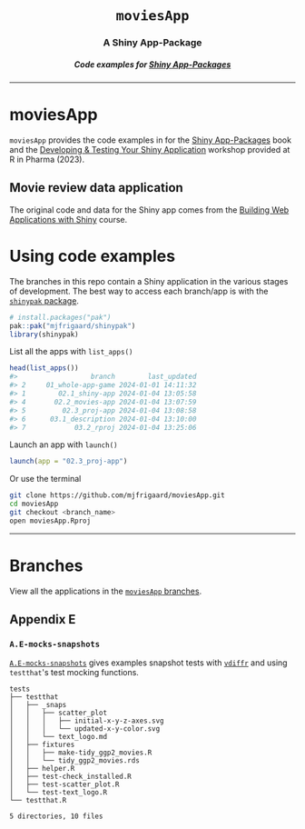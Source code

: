 <h1 align="center"> <code>moviesApp</code> </h1>
<h3 align="center"> A Shiny App-Package </h3>
<h5 align="center"> Code examples for <a href="https://mjfrigaard.github.io/shinyap/"> Shiny App-Packages </a> </h5>

<hr>

# moviesApp

`moviesApp` provides the code examples in for the [Shiny App-Packages](https://mjfrigaard.github.io/shinyap/) book and the [Developing & Testing Your Shiny Application](https://mjfrigaard.github.io/dev-test-shiny/) workshop provided at R in Pharma (2023).

## Movie review data application

The original code and data for the Shiny app comes from the [Building Web Applications with Shiny](https://rstudio-education.github.io/shiny-course/) course.

# Using code examples

The branches in this repo contain a Shiny application in the various stages of development. The best way to access each branch/app is with the [`shinypak` package](https://mjfrigaard.github.io/shinypak/). 

```r
# install.packages("pak")
pak::pak("mjfrigaard/shinypak")
library(shinypak)
```

List all the apps with `list_apps()`


```r
head(list_apps())
#>                  branch        last_updated
#> 2     01_whole-app-game 2024-01-01 14:11:32
#> 1        02.1_shiny-app 2024-01-04 13:05:58
#> 4       02.2_movies-app 2024-01-04 13:07:59
#> 5         02.3_proj-app 2024-01-04 13:08:58
#> 6      03.1_description 2024-01-04 13:10:00
#> 7            03.2_rproj 2024-01-04 13:25:06
```

Launch an app with `launch()`

```r
launch(app = "02.3_proj-app")
```

Or use the terminal

``` bash
git clone https://github.com/mjfrigaard/moviesApp.git
cd moviesApp
git checkout <branch_name>
open moviesApp.Rproj
```

------------------------------------------------------------------------

# Branches

View all the applications in the [`moviesApp` branches](https://github.com/mjfrigaard/moviesApp/branches/all).

## Appendix E 

### `A.E-mocks-snapshots`

[`A.E-mocks-snapshots`](https://github.com/mjfrigaard/moviesApp/tree/A.E_mocks-snapshots) gives examples snapshot tests with [`vdiffr`](https://vdiffr.r-lib.org/) and using `testthat`'s test mocking functions.

```
tests
├── testthat
│   ├── _snaps
│   │   ├── scatter_plot
│   │   │   ├── initial-x-y-z-axes.svg
│   │   │   └── updated-x-y-color.svg
│   │   └── text_logo.md
│   ├── fixtures
│   │   ├── make-tidy_ggp2_movies.R
│   │   └── tidy_ggp2_movies.rds
│   ├── helper.R
│   ├── test-check_installed.R
│   ├── test-scatter_plot.R
│   └── test-text_logo.R
└── testthat.R

5 directories, 10 files
```
